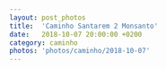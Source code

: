 ```yaml
---
layout: post_photos
title:  'Caminho Santarem 2 Monsanto'
date:   2018-10-07 20:00:00 +0200
category: caminho
photos: 'photos/caminho/2018-10-07'
---
```


